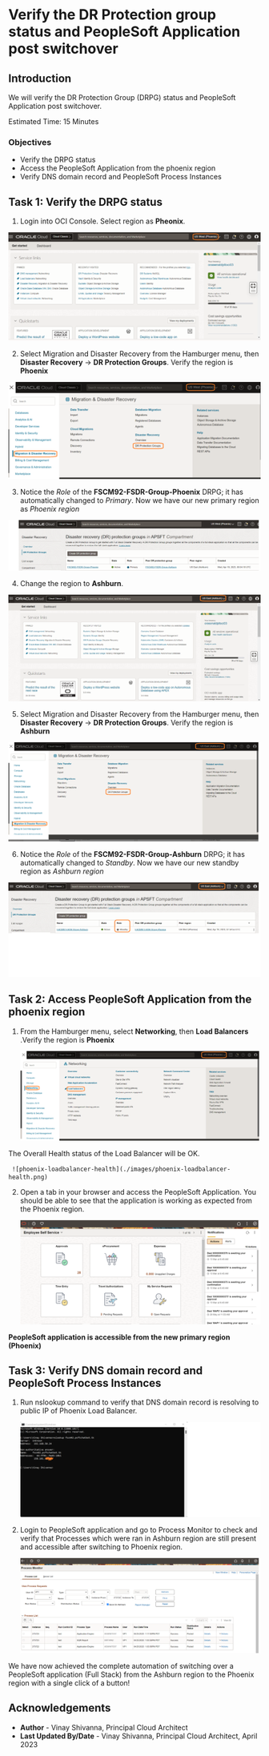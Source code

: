 # Verify the DR Protection group status and PeopleSoft Application post switchover

## Introduction

We will verify the DR Protection Group (DRPG) status and PeopleSoft Application post switchover.

Estimated Time: 15 Minutes

### Objectives

- Verify the DRPG status
- Access the PeopleSoft Application from the phoenix region
- Verify DNS domain record and PeopleSoft Process Instances

## Task 1: Verify the DRPG status

1. Login into OCI Console. Select region as **Pheonix**.

  ![oci console phoenix](./images/phoenix-region.png)

2. Select Migration and Disaster Recovery from the Hamburger menu, then **Disaster Recovery** -> **DR Protection Groups**. Verify the region is **Phoenix**

  ![drpg navigation page](./images/phoenix-drpgpage.png)

3. Notice the *Role* of the **FSCM92-FSDR-Group-Phoenix** DRPG; it has automatically changed to *Primary*. Now we have our new primary region as *Phoenix region*

  ![phoenix drpg status](./images/phoenix-drpg-status.png)

4. Change the region to **Ashburn**.

  ![oci console ashburn](./images/ashburn-region.png)

5. Select Migration and Disaster Recovery from the Hamburger menu, then **Disaster Recovery** -> **DR Protection Groups**. Verify the region is **Ashburn**

  ![drpg navigation page](./images/ashburn-drpgpage.png)

6. Notice the *Role* of the **FSCM92-FSDR-Group-Ashburn** DRPG; it has automatically changed to *Standby*. Now we have our new standby region as *Ashburn region*

  ![ashburn drpg status](./images/ashburn-drpg-status.png)


## Task 2: Access PeopleSoft Application from the phoenix region

1. From the Hamburger menu, select **Networking**, then **Load Balancers** .Verify the region is **Phoenix**
  
     ![phoenix load balancer navigation](./images/phoenix-loadbalancer-navigate.png)

  The Overall Health status of the Load Balancer will be OK.

     ![phoenix-loadbalancer-health](./images/phoenix-loadbalancer-health.png)

2. Open a tab in your browser and access the PeopleSoft Application. You should be able to see that the application is working as expected from the Phoenix region.

      ![phoenix-peoplesoft-app-verify](./images/phoenix-peoplesoft-app-verify.png)

  **PeopleSoft application is accessible from the new primary region (Phoenix)**

## Task 3: Verify DNS domain record and PeopleSoft Process Instances

1. Run nslookup command to verify that DNS domain record is resolving to public IP of Phoenix Load Balancer.

     ![phoenix-dns-verify](./images/phoenix-dns-verify.png)

2. Login to PeopleSoft application and go to Process Monitor to check and verify that Processes which were ran in Ashburn region are still present and accessible after switching to Phoenix region.

     ![phoenix-sample-process](./images/phoenix-sample-process.png)

We have now achieved the complete automation of switching over a PeopleSoft application (Full Stack) from the Ashburn region to the Phoenix region with a single click of a button! 

## Acknowledgements

- **Author** -  Vinay Shivanna, Principal Cloud Architect
- **Last Updated By/Date** -  Vinay Shivanna, Principal Cloud Architect, April 2023

